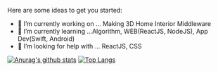 Here are some ideas to get you started:

- 🔭 I’m currently working on ... Making 3D Home Interior Middleware
- 🌱 I’m currently learning ...Algorithm, WEB(ReactJS, NodeJS), App Dev(Swift, Android)
- 🤔 I’m looking for help with ... ReactJS, CSS

[![Anurag's github stats](https://github-readme-stats.vercel.app/api?username=woodi97)](https://github.com/anuraghazra/github-readme-stats)
[![Top Langs](https://github-readme-stats.vercel.app/api/top-langs/?username=woodi97)](https://github.com/anuraghazra/github-readme-stats)
